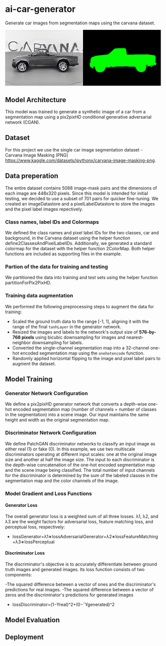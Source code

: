 # ai-car-generator
Generate car images from segmentation maps using the carvana dataset.

![Alt Text](images/sample1.png)

## Model Architecture
This model was trained to generate a synthetic image of a car from a segmentation map using a pix2pixHD conditional generative adversarial network (CGAN).
## Dataset 
For this project we use the single car image segmentation dataset - Carvana Image Masking (PNG) https://www.kaggle.com/datasets/ipythonx/carvana-image-masking-png. 
## Data preperation
The entire dataset contains 5088 image-mask pairs and the dimensions of each image are 448x320 pixels. Since this model is intended for initial testing, we decided to use a subset of 701 pairs for quicker fine-tuning.
We created an imageDatastore and a pixelLabelDatastore to store the images and the pixel label images repectively.
### Class names, label IDs and Colormaps
We defined the class names and pixel label IDs for the two classes, car and background, in the Carvana dataset using the helper function define2ClassesAndPixelLabelIDs. Additionally, we generated a standard colormap for the dataset with the helper function 2ColorMap. Both helper functions are included as supporting files in the example.
### Partion of the data for training and testing
We partitioned the data into training and test sets using the helper function partitionForPix2PixHD.
### Training data augmentation
We performed the following preprocessing steps to augment the data for training:
- Scaled the ground truth data to the range [-1, 1], aligning it with the range of the final `tanhLayer` in the generator network.
- Resized the images and labels to the network's output size of **576-by-768 pixels** using bicubic downsampling for images and nearest-neighbor downsampling for labels.
- Converted the single-channel segmentation map into a 32-channel one-hot encoded segmentation map using the `onehotencode` function.
- Randomly applied horizontal flipping to the image and pixel label pairs to augment the dataset.
## Model Training
### Generator Network Configuration
We define a pix2pixHD generator network that converts a depth-wise one-hot encoded segmentation map (number of channels = number of classes in the segmentation) into a scene image. Our input maintains the same height and width as the original segmentation map.
### Discriminator Network Configuration
We define PatchGAN discriminator networks to classify an input image as either real (1) or fake (0). In this example, we use two multiscale discriminators operating at different input scales: one at the original image size and another at half the image size.
The input to each discriminator is the depth-wise concatenation of the one-hot encoded segmentation map and the scene image being classified. The total number of input channels for the discriminator is determined by the sum of the labeled classes in the segmentation map and the color channels of the image.
### Model Gradient and Loss Functions
#### Generator Loss
The overall generator loss is a weighted sum of all three losses. λ1, λ2, and λ3 are the weight factors for adversarial loss, feature matching loss, and perceptual loss, respectively:
- lossGenerator=λ1∗lossAdversarialGenerator+λ2∗lossFeatureMatching+λ3∗lossPerceptual
#### Discriminator Loss
The discriminator's objective is to accurately differentiate between ground truth images and generated images. Its loss function consists of two components:

-The squared difference between a vector of ones and the discriminator's predictions for real images.
-The squared difference between a vector of zeros and the discriminator's predictions for generated images

- lossDiscriminator=(1−Yreal)^2+(0−ˆYgenerated)^2

## Model Evaluation
## Deployment
